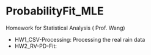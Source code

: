 # ProbabilityFit_MLE
Homework for Statistical Analysis ( Prof. Wang)

- HW1_CSV-Processing: Processing the real rain data
- HW2_RV-PD-Fit: 
